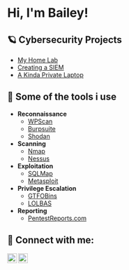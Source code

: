 <h1>Hi, I'm Bailey!


<h2>🪐 Cybersecurity Projects</h2>

- [My Home Lab](https://github.com/Stradestack/)
- [Creating a SIEM](https://github.com/Stradestack/)
- [A Kinda Private Laptop](https://github.com/Stradestack/)

<h2>🔧 Some of the tools i use</h2>

- <b>Reconnaissance</b>
  - [WPScan](https://github.com/Stradestack/)
  - [Burpsuite](https://github.com/Stradestack/)
  - [Shodan](https://github.com/Stradestack/)
- <b>Scanning</b>
  - [Nmap](https://github.com/Stradestack/)
  - [Nessus](https://github.com/Stradestack/)
- <b>Exploitation</b>
  - [SQLMap](https://github.com/Stradestack/)
  - [Metasploit](https://github.com/Stradestack/)
- <b>Privilege Escalation</b>
  - [GTFOBins](https://github.com/Stradestack/)
  - [LOLBAS](https://github.com/Stradestack/)
- <b>Reporting</b>
  - [PentestReports.com](https://pentestreports.com/)

<h2> 💬 Connect with me:</h2>

[<img align="left" alt="Baileyfullerton | Twitter" width="22px" src="https://cdn.jsdelivr.net/npm/simple-icons@v3/icons/twitter.svg" />][twitter]
[<img align="left" alt="Baileyfullerton | LinkedIn" width="22px" src="https://cdn.jsdelivr.net/npm/simple-icons@v3/icons/linkedin.svg" />][linkedin]

[twitter]: https://twitter.com/baileyfullerton
[linkedin]: https://linkedin.com/in/baileyfullerton

<!--
**stradestack/stradestack** is a ✨ _special_ ✨ repository because its `README.md` (this file) appears on your GitHub profile.

Here are some ideas to get you started:

- 🔭 I’m currently working on ...
- 🌱 I’m currently learning ...
- 👯 I’m looking to collaborate on ...
- 🤔 I’m looking for help with ...
- 💬 Ask me about ...
- 📫 How to reach me: ...
- 😄 Pronouns: ...
- ⚡ Fun fact: ...
-->
